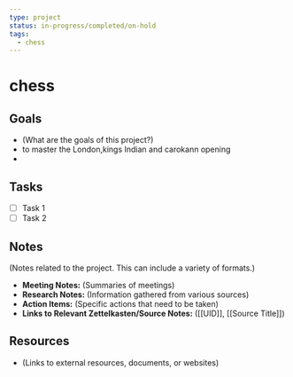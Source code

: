 ```yaml
---
type: project
status: in-progress/completed/on-hold
tags:
  - chess
---
```


# chess

## Goals

*   (What are the goals of this project?)
* to master the London,kings Indian and carokann opening
*

## Tasks

*   [ ] Task 1
*   [ ] Task 2

## Notes

(Notes related to the project. This can include a variety of formats.)

 *   **Meeting Notes:** (Summaries of meetings)
 *   **Research Notes:** (Information gathered from various sources)
 *   **Action Items:** (Specific actions that need to be taken)
 *   **Links to Relevant Zettelkasten/Source Notes:** ([[UID]], [[Source Title]])

## Resources

*   (Links to external resources, documents, or websites)